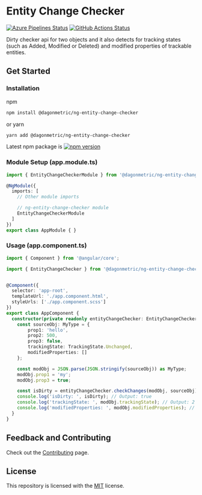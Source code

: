 # Entity Change Checker

[![Azure Pipelines Status](https://dev.azure.com/DagonMetric/ng-entity-change-checker/_apis/build/status/DagonMetric.ng-entity-change-checker?repoName=DagonMetric%2Fng-entity-change-checker&branchName=main)](https://dev.azure.com/DagonMetric/ng-entity-change-checker/_build/latest?definitionId=25&repoName=DagonMetric%2Fng-entity-change-checker&branchName=main)
[![GitHub Actions Status](https://github.com/DagonMetric/ng-entity-change-checker/workflows/Main%20Workflow/badge.svg)](https://github.com/DagonMetric/ng-entity-change-checker/actions)

Dirty checker api for two objects and it also detects for tracking states (such as Added, Modified or Deleted) and modified properties of trackable entities.

## Get Started

### Installation

npm

```bash
npm install @dagonmetric/ng-entity-change-checker
```

or yarn

```bash
yarn add @dagonmetric/ng-entity-change-checker
```

Latest npm package is [![npm version](https://badge.fury.io/js/%40dagonmetric%2Fng-entity-change-checker.svg)](https://www.npmjs.com/package/@dagonmetric/ng-entity-change-checker)

### Module Setup (app.module.ts)

```typescript
import { EntityChangeCheckerModule } from '@dagonmetric/ng-entity-change-checker';

@NgModule({
  imports: [
    // Other module imports

    // ng-entity-change-checker module
    EntityChangeCheckerModule    
  ]
})
export class AppModule { }
```

### Usage (app.component.ts)

```typescript
import { Component } from '@angular/core';

import { EntityChangeChecker } from '@dagonmetric/ng-entity-change-checker';


@Component({
  selector: 'app-root',
  templateUrl: './app.component.html',
  styleUrls: ['./app.component.scss']  
})
export class AppComponent {
  constructor(private readonly entityChangeChecker: EntityChangeChecker) {
    const sourceObj: MyType = {
        prop1: 'hello',
        prop2: 500,
        prop3: false,
        trackingState: TrackingState.Unchanged,
        modifiedProperties: []
    };

    const modObj = JSON.parse(JSON.stringify(sourceObj)) as MyType;
    modObj.prop1 = 'my';
    modObj.prop3 = true;               

    const isDirty = entityChangeChecker.checkChanges(modObj, sourceObj);
    console.log('isDirty: ', isDirty); // Output: true
    console.log('trackingState: ', modObj.trackingState); // Output: 2
    console.log('modifiedProperties: ', modObj.modifiedProperties); // Output: ['prop1', 'prop3']
  }
}
```

## Feedback and Contributing

Check out the [Contributing](https://github.com/DagonMetric/ng-entity-change-checker/blob/master/CONTRIBUTING.md) page.

## License

This repository is licensed with the [MIT](https://github.com/DagonMetric/ng-entity-change-checker/blob/master/LICENSE) license.

